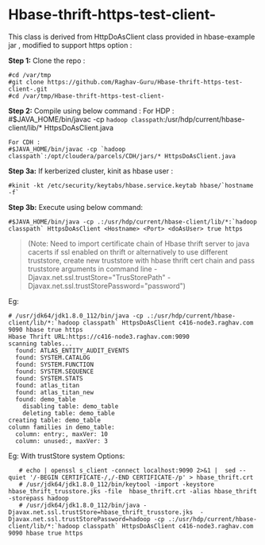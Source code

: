 # Hbase-thrift-https-test-client-
This  class is  derived from HttpDoAsClient class provided in hbase-example jar , modified to support https option :

**Step 1:** Clone the repo :

    #cd /var/tmp
    #git clone https://github.com/Raghav-Guru/Hbase-thrift-https-test-client-.git
    #cd /var/tmp/Hbase-thrift-https-test-client-
    

**Step 2:** Compile using below command : 
    For HDP : 
    #$JAVA_HOME/bin/javac -cp `hadoop classpath`:/usr/hdp/current/hbase-client/lib/* HttpsDoAsClient.java
    
    For CDH :
    #$JAVA_HOME/bin/javac -cp `hadoop classpath`:/opt/cloudera/parcels/CDH/jars/* HttpsDoAsClient.java
 

**Step 3a:** If kerberized cluster, kinit as hbase user :

    #kinit -kt /etc/security/keytabs/hbase.service.keytab hbase/`hostname -f`

**Step 3b:** Execute using below command: 

    #$JAVA_HOME/bin/java -cp .:/usr/hdp/current/hbase-client/lib/*:`hadoop classpath` HttpsDoAsClient <Hostname> <Port> <doAsUser> true https

> (Note: Need to import certificate chain of Hbase thrift server to java
> cacerts if ssl enabled on thrift or alternatively to use different
> truststore, create new truststore with hbase thrift cert chain and
> pass truststore arguments in command line
> -Djavax.net.ssl.trustStore="TrusStorePath" -Djavax.net.ssl.trustStorePassword="password")

Eg: 

    # /usr/jdk64/jdk1.8.0_112/bin/java -cp .:/usr/hdp/current/hbase-client/lib/*:`hadoop classpath` HttpsDoAsClient c416-node3.raghav.com 9090 hbase true https
    Hbase Thrift URL:https://c416-node3.raghav.com:9090
    scanning tables...
      found: ATLAS_ENTITY_AUDIT_EVENTS
      found: SYSTEM.CATALOG
      found: SYSTEM.FUNCTION
      found: SYSTEM.SEQUENCE
      found: SYSTEM.STATS
      found: atlas_titan
      found: atlas_titan_new
      found: demo_table
        disabling table: demo_table
        deleting table: demo_table
    creating table: demo_table
    column families in demo_table:
      column: entry:, maxVer: 10
      column: unused:, maxVer: 3
     

  
  Eg: With trustStore system Options: 
  

       # echo | openssl s_client -connect localhost:9090 2>&1 |  sed --quiet '/-BEGIN CERTIFICATE-/,/-END CERTIFICATE-/p' > hbase_thrift.crt
       # /usr/jdk64/jdk1.8.0_112/bin/keytool -import -keystore hbase_thrift_trusstore.jks -file  hbase_thrift.crt -alias hbase_thrift -storepass hadoop
       # /usr/jdk64/jdk1.8.0_112/bin/java -Djavax.net.ssl.trustStore=hbase_thrift_trusstore.jks  -Djavax.net.ssl.trustStorePassword=hadoop -cp .:/usr/hdp/current/hbase-client/lib/*:`hadoop classpath` HttpsDoAsClient c416-node3.raghav.com 9090 hbase true https
      
